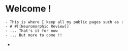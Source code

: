# Welcome !
	- This is where I keep all my public pages such as :
	- # #[[Neuromorphic Review]]
	- ... That's it for now
	- ... But more to come !!
-